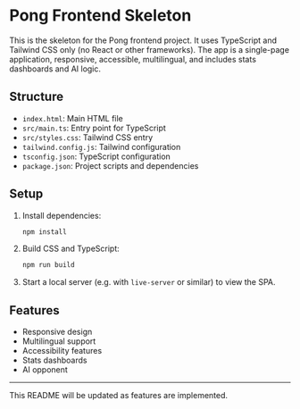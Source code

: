 # Pong Frontend Skeleton

This is the skeleton for the Pong frontend project. It uses TypeScript and Tailwind CSS only (no React or other frameworks). The app is a single-page application, responsive, accessible, multilingual, and includes stats dashboards and AI logic.

## Structure
- `index.html`: Main HTML file
- `src/main.ts`: Entry point for TypeScript
- `src/styles.css`: Tailwind CSS entry
- `tailwind.config.js`: Tailwind configuration
- `tsconfig.json`: TypeScript configuration
- `package.json`: Project scripts and dependencies

## Setup
1. Install dependencies:
   ```bash
   npm install
   ```
2. Build CSS and TypeScript:
   ```bash
   npm run build
   ```
3. Start a local server (e.g. with `live-server` or similar) to view the SPA.

## Features
- Responsive design
- Multilingual support
- Accessibility features
- Stats dashboards
- AI opponent

---
This README will be updated as features are implemented.

